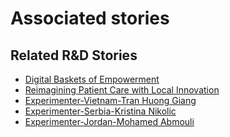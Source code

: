 # Associated stories

<!-- !!DO NOT REMOVE!! start autogenerated hyperlinks -->
## Related R&D Stories
- [Digital Baskets of Empowerment](/stories/?doc=Explorers_SLV)
- [Reimagining Patient Care with Local Innovation](/stories/?doc=Explorers_RWA)
- [Experimenter-Vietnam-Tran Huong Giang](/stories/?doc=Experimenters_VNM)
- [Experimenter-Serbia-Kristina Nikolic](/stories/?doc=Experimenters_SRB)
- [Experimenter-Jordan-Mohamed Abmouli](/stories/?doc=Experimenters_JOR)
<!-- !!DO NOT REMOVE!! end autogenerated hyperlinks -->